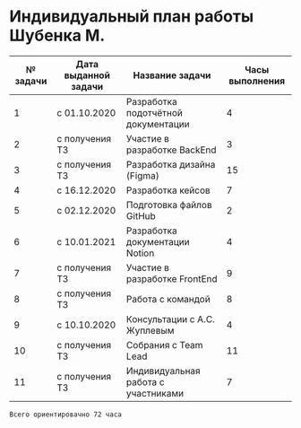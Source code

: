 # Индивидуальный план работы Шубенка М.

|№ задачи   | Дата выданной задачи  | Название задачи  | Часы выполнения  |
| ------------ | ------------ | ------------ | ------------ |
|1| с 01.10.2020| Разработка подотчётной документации | 4| 
|2|с получения ТЗ|Участие в разработке BackEnd| 3|
|3|с получения ТЗ|Разработка дизайна (Figma)| 15|
|4|с 16.12.2020| Разработка кейсов| 7
|5|с 02.12.2020|Подготовка файлов GitHub | 2|
 |6|с 10.01.2021|Разработка документации Notion| 4|
|7|с получения ТЗ|Участие в разработке FrontEnd| 9|
|8|с получения ТЗ| Работа с командой | 8|
|9|c 10.10.2020|Консультации с А.С. Жуплевым| 4| 
|10|с получения ТЗ|Собрания с Team Lead| 11|
|11|с получения ТЗ|Индивидуальная работа с участниками|7|

`Всего ориентировачно 72 часа `
